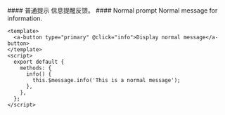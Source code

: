 <cn>
#### 普通提示
信息提醒反馈。
</cn>

<us>
#### Normal prompt
Normal message for information.
</us>

```tpl
<template>
  <a-button type="primary" @click="info">Display normal message</a-button>
</template>
<script>
  export default {
    methods: {
      info() {
        this.$message.info('This is a normal message');
      },
    },
  };
</script>
```
